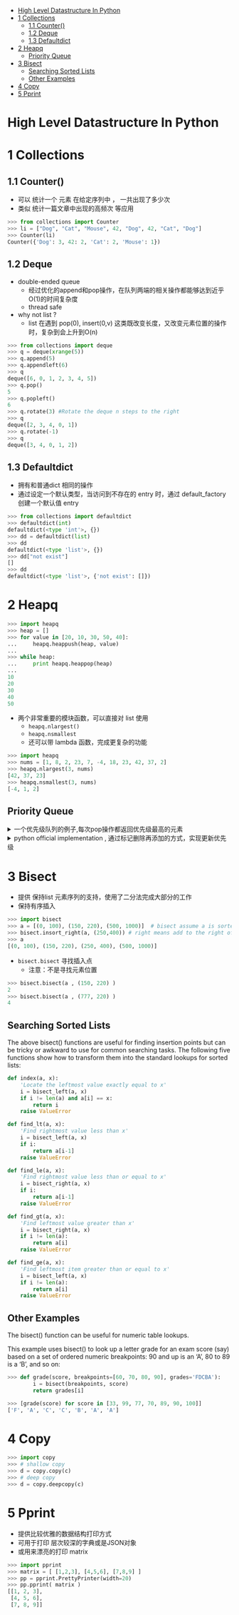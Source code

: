 [](...menustart)

- [High Level Datastructure In Python](#7fd56e59b5fba7ede4bdfe85d4ca3e80)
- [1 Collections](#255caa31493a976f6d48a798880b037d)
    - [1.1 Counter()](#fdfff165187c00eddf4de38373dae439)
    - [1.2 Deque](#6a7d8a9f9964930eeb69ad32b992c975)
    - [1.3 Defaultdict](#79c19eeedbe88e9f7463649482c2d96c)
- [2 Heapq](#accc7ea4c2626a83ee808ea519a956a1)
    - [Priority Queue](#5441b4dd11737699e41b0533a5419022)
- [3 Bisect](#bdcdfbb57bb9cc2e3ffde8fe201d6778)
    - [Searching Sorted Lists](#2f868162e8d150124929f479e23cbf03)
    - [Other Examples](#08b87bb6671fe3c2c92f77e4f561e7fb)
- [4 Copy](#487df11c262ee217b21843a7dfe5d472)
- [5 Pprint](#ec77e0a5fa7be31d129ddd57e635c4bc)

[](...menuend)


<h2 id="7fd56e59b5fba7ede4bdfe85d4ca3e80"></h2>

# High Level Datastructure In Python 


<h2 id="255caa31493a976f6d48a798880b037d"></h2>

# 1 Collections

<h2 id="fdfff165187c00eddf4de38373dae439"></h2>

## 1.1 Counter()

- 可以 统计一个 元素 在给定序列中 ， 一共出现了多少次
- 类似 统计一篇文章中出现的高频次 等应用

```python
>>> from collections import Counter
>>> li = ["Dog", "Cat", "Mouse", 42, "Dog", 42, "Cat", "Dog"]
>>> Counter(li)
Counter({'Dog': 3, 42: 2, 'Cat': 2, 'Mouse': 1})
```

<h2 id="6a7d8a9f9964930eeb69ad32b992c975"></h2>

## 1.2 Deque 

- double-ended queue 
    - 经过优化的append和pop操作，在队列两端的相关操作都能够达到近乎O(1)的时间复杂度
    - thread safe
- why not list ?
    - list 在遇到 pop(0), insert(0,v) 这类既改变长度，又改变元素位置的操作时，复杂到会上升到O(n)

```python
>>> from collections import deque
>>> q = deque(xrange(5))
>>> q.append(5)
>>> q.appendleft(6)
>>> q
deque([6, 0, 1, 2, 3, 4, 5])
>>> q.pop()
5
>>> q.popleft()
6
>>> q.rotate(3) #Rotate the deque n steps to the right
>>> q
deque([2, 3, 4, 0, 1])
>>> q.rotate(-1)
>>> q
deque([3, 4, 0, 1, 2])
```

<h2 id="79c19eeedbe88e9f7463649482c2d96c"></h2>

## 1.3 Defaultdict

- 拥有和普通dict 相同的操作 
- 通过设定一个默认类型，当访问到不存在的 entry 时，通过 default_factory 创建一个默认值 entry

```python
>>> from collections import defaultdict
>>> defaultdict(int)
defaultdict(<type 'int'>, {})
>>> dd = defaultdict(list)
>>> dd
defaultdict(<type 'list'>, {})
>>> dd["not exist"]
[]
>>> dd
defaultdict(<type 'list'>, {'not exist': []})
```

<h2 id="accc7ea4c2626a83ee808ea519a956a1"></h2>

# 2 Heapq


```python
>>> import heapq
>>> heap = []
>>> for value in [20, 10, 30, 50, 40]:
...     heapq.heappush(heap, value)
... 
>>> while heap:
...     print heapq.heappop(heap)
... 
10
20
30
40
50
```

- 两个非常重要的模块函数，可以直接对 list 使用
    - `heapq.nlargest()`
    - `heapq.nsmallest`
    - 还可以带 lambda 函数，完成更复杂的功能

```python
>>> import heapq
>>> nums = [1, 8, 2, 23, 7, -4, 18, 23, 42, 37, 2]
>>> heapq.nlargest(3, nums)
[42, 37, 23]
>>> heapq.nsmallest(3, nums)
[-4, 1, 2]
```

<h2 id="5441b4dd11737699e41b0533a5419022"></h2>

##  Priority Queue 

<details>
<summary>
一个优先级队列的例子,每次pop操作都返回优先级最高的元素
</summary>

```python
class PriorityQueue:                                                            
    def  __init__(self):                                                        
        self.heap = []                                                          
        self.count = 0                                                          
                                                                                
    def push(self, item, priority):
        # self.count is added for stable ?                                      
        entry = (priority, self.count, item)                                    
        heapq.heappush(self.heap, entry)                                        
        self.count += 1                                                         
                                                                                
    def pop(self):                                                              
        return heapq.heappop(self.heap)[-1]
                                                                                
    def isEmpty(self):                                                          
        return len(self.heap) == 0                                              
```

</details>


<details>
<summary>
python official implementation , 通过标记删除再添加的方式，实现更新优先级
</summary>

```python
import itertools
import heapq

REMOVED = '<removed-task>'      # placeholder for a removed task


class PriorityQueue():

    def __init__(self):
        self.pq = []                         # list of entries arranged in a heap
        self.entry_finder = {}               # mapping of tasks to entries
        self.counter = itertools.count()     # unique sequence count

    def push(self, task, priority=0):
        'Add a new task or update the priority of an existing task'
        if task in self.entry_finder:
            self.remove_task(task)
        count = next(self.counter)
        entry = [priority, count, task]
        self.entry_finder[task] = entry
        heapq.heappush(self.pq, entry)

    def remove_task(self, task):
        'Mark an existing task as REMOVED.  Raise KeyError if not found.'
        entry = self.entry_finder.pop(task)
        entry[-1] = REMOVED

    def pop(self):
        'Remove and return the lowest priority task with priority. Raise KeyError if empty.'
        while self.pq :
            priority, count, task = heapq.heappop(self.pq)
            if task is not REMOVED:
                del self.entry_finder[task]
                return task, priority
        raise KeyError('pop from an empty priority queue')

    def isEmpty(self):
        return len(self.entry_finder) == 0


if __name__ == '__main__':
    import random

    for _ in range(1000):
        samples = random.sample(range(1000), k=60)
        s_min = min(samples)
        s_max = max(samples)
        pq = PriorityQueue()
        # print (pq.isEmpty())
        for v in samples :
            pq.push( v,v )
        ret ,_ = pq.pop()
        assert s_min == ret
        # update
        pq.push( s_max , -3 )
        ret , _ = pq.pop()
        assert s_max == ret
```

</details>

<h2 id="bdcdfbb57bb9cc2e3ffde8fe201d6778"></h2>

# 3 Bisect

- 提供 保持list 元素序列的支持，使用了二分法完成大部分的工作
- 保持有序插入

```python
>>> import bisect
>>> a = [(0, 100), (150, 220), (500, 1000)]  # bisect assume a is sorted
>>> bisect.insort_right(a, (250,400)) # right means add to the right of the rightmost x
>>> a
[(0, 100), (150, 220), (250, 400), (500, 1000)]
```

- `bisect.bisect`  寻找插入点
    - 注意：不是寻找元素位置

```python
>>> bisect.bisect(a , (150, 220) )
2
>>> bisect.bisect(a , (777, 220) )
4
```

<h2 id="2f868162e8d150124929f479e23cbf03"></h2>

##  Searching Sorted Lists

The above bisect() functions are useful for finding insertion points but can be tricky or awkward to use for common searching tasks. The following five functions show how to transform them into the standard lookups for sorted lists:


```python
def index(a, x):
    'Locate the leftmost value exactly equal to x'
    i = bisect_left(a, x)
    if i != len(a) and a[i] == x:
        return i
    raise ValueError

def find_lt(a, x):
    'Find rightmost value less than x'
    i = bisect_left(a, x)
    if i:
        return a[i-1]
    raise ValueError

def find_le(a, x):
    'Find rightmost value less than or equal to x'
    i = bisect_right(a, x)
    if i:
        return a[i-1]
    raise ValueError

def find_gt(a, x):
    'Find leftmost value greater than x'
    i = bisect_right(a, x)
    if i != len(a):
        return a[i]
    raise ValueError

def find_ge(a, x):
    'Find leftmost item greater than or equal to x'
    i = bisect_left(a, x)
    if i != len(a):
        return a[i]
    raise ValueError
```


<h2 id="08b87bb6671fe3c2c92f77e4f561e7fb"></h2>

## Other Examples

The bisect() function can be useful for numeric table lookups.

This example uses bisect() to look up a letter grade for an exam score (say) based on a set of ordered numeric breakpoints: 90 and up is an ‘A’, 80 to 89 is a ‘B’, and so on:

```python
>>> def grade(score, breakpoints=[60, 70, 80, 90], grades='FDCBA'):
        i = bisect(breakpoints, score)
        return grades[i]

>>> [grade(score) for score in [33, 99, 77, 70, 89, 90, 100]]
['F', 'A', 'C', 'C', 'B', 'A', 'A']
```


<h2 id="487df11c262ee217b21843a7dfe5d472"></h2>

# 4 Copy 

```python
>>> import copy
>>> # shallow copy
>>> d = copy.copy(c)
>>> # deep copy 
>>> d = copy.deepcopy(c)
```


<h2 id="ec77e0a5fa7be31d129ddd57e635c4bc"></h2>

# 5 Pprint 

- 提供比较优雅的数据结构打印方式
- 可用于打印 层次较深的字典或是JSON对象
- 或用来漂亮的打印 matrix

```python
>>> import pprint
>>> matrix = [ [1,2,3], [4,5,6], [7,8,9] ]
>>> pp = pprint.PrettyPrinter(width=20)
>>> pp.pprint( matrix )
[[1, 2, 3],
 [4, 5, 6],
 [7, 8, 9]]
```




